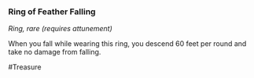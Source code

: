 ### Ring of Feather Falling

*Ring, rare (requires attunement)*

When you fall while wearing this ring, you descend 60 feet per round and take no damage from falling.

#Treasure

